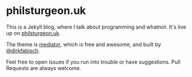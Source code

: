 # philsturgeon.uk

This is a Jekyll blog, where I talk about programming and whatnot. It's live up on [philsturgeon.uk](https://philsturgeon.uk).

The theme is [mediator](https://github.com/dirkfabisch/mediator), which is free and awesome, and built by [@dirkfabisch](https://twitter.com/dirkfabisch). 

Feel free to open issues if you run into trouble or have suggestions. Pull Requests are always welcome.
